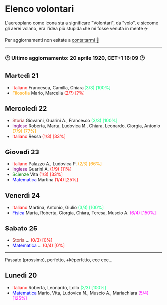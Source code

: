 # Elenco volontari

L'aereoplano come icona sta a significare "Volontari", da "volo", e siccome gli aerei volano, era l'idea più stupida che mi fosse venuta in mente ✈️

Per aggiornamenti non esitate a [contattarmi 🔗](https://wa.me/393926669204?text=Giacomo%20devi%20aggiustare%20questo%3A%0D%0A)

---
### 🕒 Ultimo aggiornamento: 20 aprile 1920, CET+1 16:09 🕒


## Martedì 21

- <font color="red">Italiano</font> Francesca, Camilla, Chiara <font color="springgreen">(3/3) [100%]</font>
- <font color="orange">Filosofia</font> Mario, Marcella <font color="red">(2/?) [?%]</font>

## Mercoledì 22

- <font color="brown">Storia</font> Giovanni, Guarini A., Francesco <font color="springgreen">(3/3) [100%]</font>
- <font color="purple">Inglese</font> Roberta, Marta, Ludovica M., Chiara, Leonardo, Giorgia, Antonio <font color="orange">(7/9) [77%]</font>
- <font color="red">Italiano </font> Ressa <font color="red">(1/3) [33%]</font>

## Giovedì 23

- <font color="red">Italiano</font> Palazzo A., Ludovica P. <font color="orange">(2/3) [66%]</font>
- <font color="purple">Inglese</font> Guarini A. <font color="red">(1/9) [11%]</font>
- <font color="green">Scienze</font> Vita <font color="red">(1/3) [33%]</font>
- <font color="blue">Matematica</font> Martina <font color="red">(1/4) [25%]</font>


## Venerdì 24

- <font color="red">Italiano</font> Martina, Antonio, Giulio <font color="springgreen">(3/3) [100%]</font>
- <font color="blue">Fisica</font> Marta, Roberta, Giorgia, Chiara, Teresa, Muscio A. <font color="fuchsia">(6/4) [150%]</font>

## Sabato 25

- <font color="brown">Storia</font> ... <font color="red">(0/3) [0%]</font>
- <font color="blue">Matematica</font> ... <font color="red">(0/4) [0%]</font>

---
Passato (prossimo), perfetto, +képerfetto, ecc ecc...

## Lunedì 20

- <font color="red">Italiano</font> Roberta, Leonardo, Lollo <font color="springgreen">(3/3) [100%]</font>
- <font color="blue">Matematica</font> Mario, Vita, Ludovica M., Muscio A., Mariachiara <font color="fuchsia">(5/4) [125%]</font>
